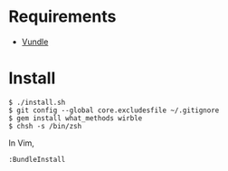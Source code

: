 # Requirements

* [Vundle][]

[Vundle]: https://github.com/gmarik/vundle

# Install

    $ ./install.sh
    $ git config --global core.excludesfile ~/.gitignore
    $ gem install what_methods wirble
    $ chsh -s /bin/zsh

In Vim,

    :BundleInstall
